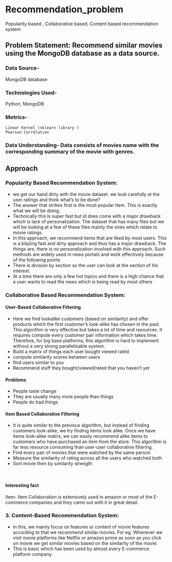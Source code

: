# Recommendation_problem
Popularity based , Collaborative based, Content based recommendation system 

## Problem Statement: Recommend similar movies using the MongoDB database as a data source.

### Data Source-
MongoDB database

### Technologies Used- 
Python, MongoDB
	

### Metrics-
	Linear Kernel (sklearn library )
	Pearson Correlation


### Data Understanding- Data consists of movies name with the corresponding summary of the movie with genres. 

## Approach

### Popularity Based Recommendation System:<br>

- we get our hand dirty with the movie dataset. we look carefully at the user ratings and think what’s to be done?<br>
- The answer that strikes first is the most popular Item. This is exactly what we will be doing.<br>
- Technically this is super fast but id does come with a major drawback which is lack of personalization. The dataset that has many files but we will be looking at a few of these files mainly the ones which relate to movie ratings.<br>
- In this approach, we recommend items that are liked by most users. This is a blazing fast and dirty approach and thus has a major drawback. The things are, there is no personalization involved with this approach. Such methods are widely used in news portals and work effectively because of the following points<br>
- There is division by section so the user can look at the section of his interest.<br>
-  At a time there are only a few hot topics and there is a high chance that a user wants to read the news which is being read by most others

### Collaborative Based Recommendation System:

#### User-Based Collaborative Filtering 
- Here we find lookalike customers (based on similarity) and offer products which the first customer’s look-alike has chosen in the past. This algorithm is very effective but takes a lot of time and resources. It requires compute every customer pair information which takes time. Therefore, for big base platforms, this algorithm is hard to implement without a very strong parallelizable system.<br>
- Build a matrix of things each user bought viewed rated<br>
- compute similarity scores between users<br>
- find users similar to you<br>
- Recommend stuff they bought/viewed/rated that you haven’t yet<br>
#### Problems
- People taste change<br>
- They are usually many more people than things<br>
- People do bad things <br>

#### Item Based Collaborative Filtering

- It is quite similar to the previous algorithm, but instead of finding customers look-alike, we try finding items look alike. Once we have items look-alike matrix, we can easily recommend alike items to customers who have purchased an item from the store. This algorithm is far less resource consuming than user-user collaborative filtering.<br>
- Find every pair of movies that were watched by the same person<br>
- Measure the similarity of rating across all the users who watched both<br>
- Sort movie then by similarity strength
<br>

#### Interesting fact
Item- Item Collaboration is extensively used in amazon or most of the E-commerce companies and they came out with it in great detail.
<br>

### 3. Content-Based Recommendation System:
- In this, we mainly focus on features or content of movie features according to that we recommend similar movies. For eg. Whenever we visit movie platforms like Netflix or amazon prime as soon as you click on movie we get similar movies based on the similarity of the movie.<br>
- This is basic which has been used by almost every E-commerce platform company.<br>

